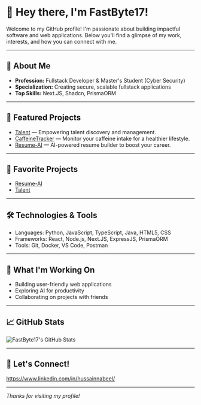 # 👋 Hey there, I'm FastByte17!

Welcome to my GitHub profile! I'm passionate about building impactful software and web applications. Below you'll find a glimpse of my work, interests, and how you can connect with me.

---

## 👤 About Me

- **Profession:** Fullstack Developer & Master's Student (Cyber Security)
- **Specialization:** Creating secure, scalable fullstack applications
- **Top Skills:** Next.JS, Shadcn, PrismaORM

---

## 🚀 Featured Projects

- [Talent](https://github.com/amanuela97/Talent) — Empowering talent discovery and management.
- [CaffeineTracker](https://github.com/Dmitrii-Weaver/CaffeineTracker) — Monitor your caffeine intake for a healthier lifestyle.
- [Resume-AI](https://github.com/amanuela97/Resume-AI) — AI-powered resume builder to boost your career.

---

## 🌟 Favorite Projects

- [Resume-AI](https://github.com/amanuela97/Resume-AI)
- [Talent](https://github.com/amanuela97/Talent)

---

## 🛠️ Technologies & Tools

- Languages: Python, JavaScript, TypeScript, Java, HTML5, CSS
- Frameworks: React, Node.js, Next.JS, ExpressJS, PrismaORM
- Tools: Git, Docker, VS Code, Postman

---

## 🌱 What I'm Working On

- Building user-friendly web applications
- Exploring AI for productivity
- Collaborating on projects with friends

---

## 📈 GitHub Stats

![FastByte17's GitHub Stats](https://github-readme-stats.vercel.app/api?username=FastByte17&show_icons=true&theme=radical)

---

## 🤝 Let's Connect!

https://www.linkedin.com/in/hussainnabeel/

---

_Thanks for visiting my profile!_
